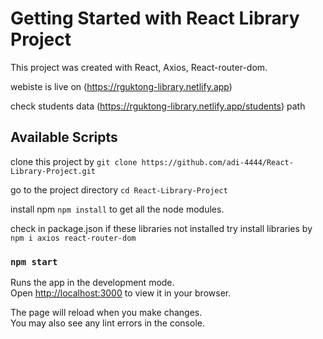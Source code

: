 # Getting Started with React Library Project

This project was created with React, Axios, React-router-dom.

webiste is live on (https://rguktong-library.netlify.app)

check students data (https://rguktong-library.netlify.app/students) path

## Available Scripts

clone this project by `git clone https://github.com/adi-4444/React-Library-Project.git`

go to the project directory `cd React-Library-Project`

install npm `npm install` to get all the node modules.

check in package.json if these libraries not installed try
install libraries by `npm i axios react-router-dom`

### `npm start`

Runs the app in the development mode.\
Open [http://localhost:3000](http://localhost:3000) to view it in your browser.

The page will reload when you make changes.\
You may also see any lint errors in the console.

